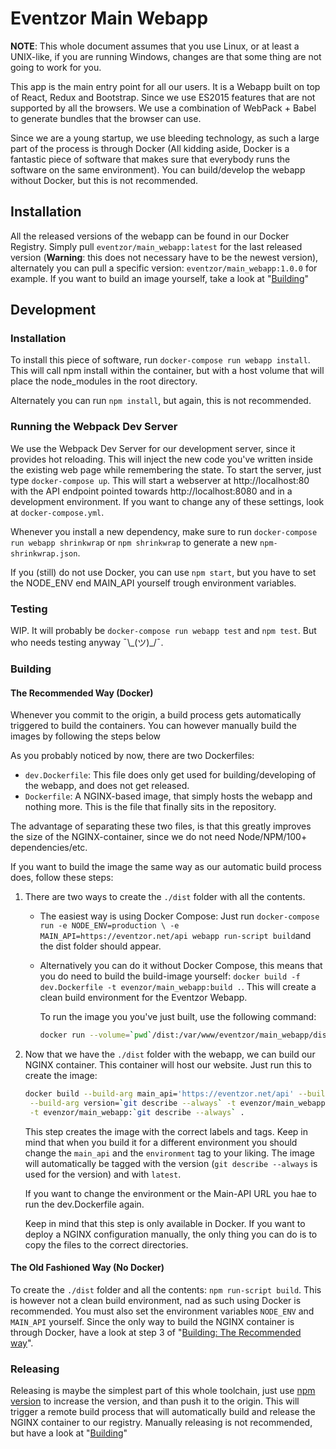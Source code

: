 # Eventzor Main Webapp

**NOTE**: This whole document assumes that you use Linux, or at least a UNIX-like, if you are running Windows,
changes are that some thing are not going to work for you.

This app is the main entry point for all our users. It is a Webapp built on top of React, Redux and Bootstrap.
Since we use ES2015 features that are not supported by all the browsers. We use a combination of WebPack + Babel to
generate bundles that the browser can use.

Since we are a young startup, we use bleeding technology, as such a large part of the process is through Docker (All
kidding aside, Docker is a fantastic piece of software that makes sure that everybody runs the software on the same
environment). You can build/develop the webapp without Docker, but this is not recommended.

## Installation

All the released versions of the webapp can be found in our Docker Registry. Simply pull `eventzor/main_webapp:latest`
for the last released version (**Warning**: this does not necessary have to be the newest version), alternately you can
pull a specific version: `eventzor/main_webapp:1.0.0` for example. If you want to build an image yourself, take a look 
at "[Building](#building)"

## Development

### Installation

To install this piece of software, run `docker-compose run webapp install`. This will call npm install within the
container, but with a host volume that will place the node_modules in the root directory.

Alternately you can run `npm install`, but again, this is not recommended.

### Running the Webpack Dev Server

We use the Webpack Dev Server for our development server, since it provides hot reloading. This will inject the 
new code you've written inside the existing web page while remembering the state. To start the server, just type 
`docker-compose up`. This will start a webserver at http://localhost:80 with the API endpoint pointed towards 
http://localhost:8080 and in a development environment. If you want to change any of these settings, look at 
`docker-compose.yml`.

Whenever you install a new dependency, make sure to run `docker-compose run webapp shrinkwrap` or `npm shrinkwrap`
to generate a new `npm-shrinkwrap.json`.

If you (still) do not use Docker, you can use `npm start`, but you have to set the NODE_ENV end MAIN_API yourself
trough environment variables.

### Testing

WIP. It will probably be `docker-compose run webapp test` and `npm test`. But who needs testing anyway ¯\\\_(ツ)_/¯.

### Building

#### The Recommended Way (Docker)

Whenever you commit to the origin, a build process gets automatically triggered to build the containers. You can however
manually build the images by following the steps below

As you probably noticed by now, there are two Dockerfiles:
 - `dev.Dockerfile`: This file does only get used for building/developing of the webapp, and does not get released.
 - `Dockerfile`: A NGINX-based image, that simply hosts the webapp and nothing more. This is the file that finally sits
   in the repository.

The advantage of separating these two files, is that this greatly improves the size of the NGINX-container, since we 
do not need Node/NPM/100+ dependencies/etc.

If you want to build the image the same way as our automatic build process does, follow these steps:

1. There are two ways to create the `./dist` folder with all the contents.
    - The easiest way is using Docker Compose: Just run  `docker-compose run -e NODE_ENV=production \
      -e MAIN_API=https://eventzor.net/api webapp run-script build`and the dist folder should appear.
        
    - Alternatively you can do it without Docker Compose, this means that you do need to build the build-image yourself:
      `docker build -f dev.Dockerfile -t evenzor/main_webapp:build .`. This will create a clean build environment for 
      the Eventzor Webapp.
    
      To run the image you you've just built, use the following command:
      ```bash
      docker run --volume=`pwd`/dist:/var/www/eventzor/main_webapp/dist evenzor/main-webapp:build
      ```
    
2. Now that we have the `./dist` folder with the webapp, we can build our NGINX container. This container will host our
   website. Just run this to create the image:
   ```bash
   docker build --build-arg main_api='https://eventzor.net/api' --build-arg environment=production \
    --build-arg version=`git describe --always` -t evenzor/main_webapp:latest \
    -t evenzor/main_webapp:`git describe --always` .
   ```
   
   This step creates the image with the correct labels and tags. Keep in mind that when you build it for a different 
   environment you should change the `main_api` and the `environment` tag to your liking. The image will automatically
   be tagged with the version (`git describe --always` is used for the version) and with `latest`.
   
   If you want to change the environment or the Main-API URL you hae to run the dev.Dockerfile again.
   
   
   Keep in mind that this step is only available in Docker. If you want to deploy a NGINX configuration manually,
   the only thing you can do is to copy the files to the correct directories.

#### The Old Fashioned Way (No Docker)

To create the `./dist` folder and all the contents: `npm run-script build`. This is however not a clean build 
environment, nad as such using Docker is recommended. You must also set the environment variables `NODE_ENV` and
`MAIN_API` yourself. Since the only way to build the NGINX
container is through Docker, have a look at step 3 of "[Building: The Recommended way](#the-recommended-way-docker)".

### Releasing

Releasing is maybe the simplest part of this whole toolchain, just use [npm version](https://docs.npmjs.com/cli/version)
to increase the version, and than push it to the origin. This will trigger a remote build process that will
automatically build and release the NGINX container to our registry. Manually releasing is not recommended, but have a
look at "[Building](#building)"